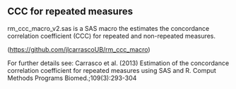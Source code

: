 ## CCC for repeated measures


rm_ccc_macro_v2.sas is a SAS macro the estimates the concordance correlation coefficient (CCC) for repeated and non-repeated measures.

(https://github.com/jlcarrascoUB/rm_ccc_macro)

For further details see: Carrasco et al. (2013) Estimation of the concordance correlation coefficient for repeated measures using SAS and R. Comput Methods Programs Biomed.;109(3):293-304
